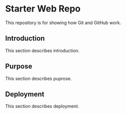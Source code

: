 # Starter Web Repo

This repository is for showing how Git and GitHub work.

## Introduction

This section describes introduction. 

## Purpose

This section describes puprose.

## Deployment

This section describes deployment.